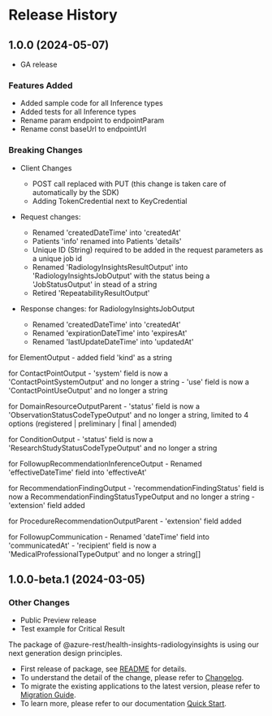# Release History

## 1.0.0 (2024-05-07)

 - GA release
 
 ### Features Added
- Added sample code for all Inference types
- Added tests for all Inference types
- Rename param endpoint to endpointParam
- Rename const baseUrl to endpointUrl

 ### Breaking Changes

- Client Changes
    - POST call replaced with PUT (this change is taken care of automatically by the SDK)
    - Adding TokenCredential next to KeyCredential

- Request changes:
    - Renamed 'createdDateTime' into 'createdAt'
    - Patients 'info' renamed into Patients 'details'
    - Unique ID (String) required to be added in the request parameters as a unique job id
    - Renamed 'RadiologyInsightsResultOutput' into 'RadiologyInsightsJobOutput' with the status being a 'JobStatusOutput' in stead of a string
    - Retired 'RepeatabilityResultOutput'

- Response changes:
for RadiologyInsightsJobOutput
    - Renamed 'createdDateTime' into 'createdAt'
    - Renamed 'expirationDateTime' into 'expiresAt'
    - Renamed 'lastUpdateDateTime' into 'updatedAt'

for ElementOutput
    - added field 'kind' as a string

for ContactPointOutput
    - 'system' field is now a 'ContactPointSystemOutput' and no longer a string
    - 'use' field is now a 'ContactPointUseOutput' and no longer a string

for DomainResourceOutputParent
    - 'status' field is now a 'ObservationStatusCodeTypeOutput' and no longer a string, limited to 4 options (registered | preliminary | final | amended)

for ConditionOutput
    - 'status' field is now a 'ResearchStudyStatusCodeTypeOutput' and no longer a string

for FollowupRecommendationInferenceOutput
    - Renamed 'effectiveDateTime' field into 'effectiveAt'

for RecommendationFindingOutput
    - 'recommendationFindingStatus' field is now a RecommendationFindingStatusTypeOutput and no longer a string
    - 'extension' field added

for ProcedureRecommendationOutputParent
    - 'extension' field added

for FollowupCommunication
    - Renamed 'dateTime' field into 'communicatedAt'
    - 'recipient' field is now a 'MedicalProfessionalTypeOutput' and no longer a string[]

## 1.0.0-beta.1 (2024-03-05)

### Other Changes

- Public Preview release
- Test example for Critical Result

The package of @azure-rest/health-insights-radiologyinsights is using our next generation design principles.
- First release of package, see [README](https://github.com/Azure/azure-sdk-for-js/tree/main/sdk/healthinsights/health-insights-radiologyinsights-rest/README.md) for details.
- To understand the detail of the change, please refer to [Changelog](https://aka.ms/js-track2-changelog).
- To migrate the existing applications to the latest version, please refer to [Migration Guide](https://aka.ms/js-track2-migration-guide).
- To learn more, please refer to our documentation [Quick Start](https://aka.ms/azsdk/js/mgmt/quickstart ).
